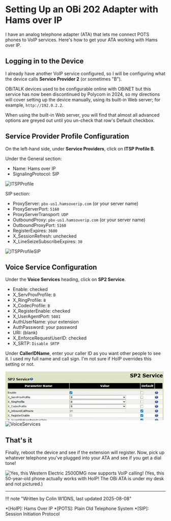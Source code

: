 # Setting Up an OBi 202 Adapter with Hams over IP

I have an analog telephone adapter (ATA) that lets me connect POTS phones to VoIP services.  Here's how to get your ATA working with Hams over IP.

## Logging in to the Device

I already have another VoIP service configured, so I will be configuring what the device calls **Service Provider 2** (or sometimes "B").

OBiTALK devices used to be configurable online with OBiNET but this service has now been discontinued by Polycom in 2024, so my directions will cover setting up the device manually, using its built-in Web server; for example, `http://192.0.2.2`.

When using the built-in Web server, you will find that almost all advanced options are greyed out until you un-check that row's Default checkbox.

## Service Provider Profile Configuration

On the left-hand side, under **Service Providers**, click on **ITSP Profile B**.

Under the General section:

* Name: Hams over IP
* SignalingProtocol: SIP

![ITSPProfile](https://user-images.githubusercontent.com/19931245/231046347-6e35f7b6-c6be-4260-bb5c-abb35194a735.png)

SIP section:

* ProxyServer: `pbx-us1.hamsoverip.com` (or your server name)
* ProxyServerPort: `5160`
* ProxyServerTransport: `UDP`
* OutboundProxy: `pbx-us1.hamsoverip.com` (or your server name)
* OutboundProxyPort: `5160`
* RegisterExpires: `3600`
* X_SessionRefresh: unchecked
* X_LineSeizeSubscribeExpires: `30`

![ITSPProfileSIP](https://user-images.githubusercontent.com/19931245/231046413-f732be9a-2985-479a-9721-c3f2fa9d894c.png)

## Voice Service Configuration

Under the **Voice Services** heading, click on **SP2 Service**.

* Enable: checked
* X_ServProvProfile: `B`
* X_RingProfile: `B`
* X_CodecProfile: `B`
* X_RegisterEnable: checked
* X_UserAgentPort: `5081`
* AuthUserName: your extension
* AuthPassword: your password
* URI: (blank)
* X_EnforceRequestUserID: checked
* X_SRTP: `Disable SRTP`

Under **CallerIDName**, enter your caller ID as you want other people to see it.  I used my full name and call sign.  I'm not sure if HoIP overrides this setting or not.

![VoiceServices](./images/obi-202-sp2-service.png)
![VoiceServices](https://user-images.githubusercontent.com/19931245/231046325-be5aa42f-0aab-459e-a0ba-e9a537c7f3cc.png)

## That's it

Finally, reboot the device and see if the extension will register.  Now, pick up whatever telephone you've plugged into your ATA and see if you get a dial tone!

![Yes, this Western Electric 2500DMG now supports VoIP calling!](https://user-images.githubusercontent.com/19931245/231046451-33b4da9a-7c52-47d4-bdb7-96ecfef54618.jpg)
(Yes, this 50-year-old phone actually works with HoIP!  The OBi ATA is under my desk and not pictured.)

----

!!! note "Written by Colin W1DNS, last updated 2025-08-08"

*[HoIP]: Hams Over IP
*[POTS]: Plain Old Telephone System
*[SIP]: Session Initiation Protocol
